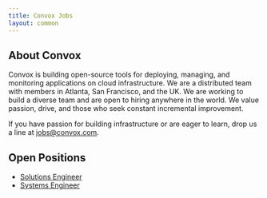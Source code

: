 ```yaml
---
title: Convox Jobs
layout: common
---
```


<section class="col-xs-12" id="jobs">
  <h1 class="title">About Convox</h1>

<div class="content" markdown="1">
  Convox is building open-source tools for deploying, managing, and monitoring applications on cloud infrastructure. We are a distributed team with members in Atlanta, San Francisco, and the UK. We are working to build a diverse team and are open to hiring anywhere in the world. We value passion, drive, and those who seek constant incremental improvement.

  If you have passion for building infrastructure or are eager to learn, drop us a line at [jobs@convox.com](mailto:jobs@convox.com).

## Open Positions

  * [Solutions Engineer](jobs/solutions-engineer/)
  * [Systems Engineer](jobs/systems-engineer/)

</div>

</section>
